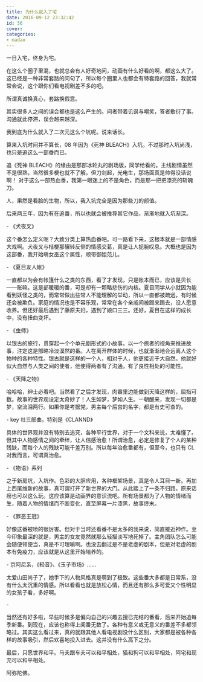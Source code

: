 ```yaml
---
title: 为什么就入了宅
date: 2016-09-12 23:32:42
id: 56
cover: 
categories:
- madao
---
```


 一日入宅，终身为宅。

 在这么个圈子里混，也就总会有人好奇地问，动画有什么好看的啊，都这么大了。这已经是一种非常套路的问句了，所以每个圈里人也都会有特套路的回答，我就常常会说，这个跟你们看电视剧差不多的吧。

 所谓真诚换真心，套路换假意。

 其实很多人之间的误会都也是这么产生的。问者带着讥讽与嘲笑，答者敷衍了事。沟通就此停滞，误会越来越深。

 我到底为什么就入了二次元这么个坑呢。说来话长。

 算来入坑时间并不算长，08 年因为《死神 BLEACH》入坑。不过那时入坑尚浅，也只是追这么一部番而已。

 追《死神 BLEACH》的缘由是那部冰轮丸的剧场版，同学给看的。主线剧情虽然不是很熟，当然很多梗也就不了解，但刀剑起，光电生，那场面真是帅得没话说啊！ 对于这么一部热血番，我第一眼迷上的不是角色，而是那一把把漂亮的斩魄刀。

 人，果然是看脸的生物，所以，我入坑完全是因为那些刀的颜值。

 后来两三年，因为有在追番，所以也就会被推荐其它作品，渐渐地就入坑渐深。

\- 《犬夜叉》

 这个番怎么定义呢？大致分类上算热血番吧。可一路看下来，这根本就是一部情感大戏啊。犬夜叉与桔梗那辗转反侧的情感交葛，真是让人扼腕叹息。大概也是因为这部番，我开始萌女巫这个属性，顺带御姐范儿。

\- 《夏目友人帐》

 一直都以为会有帐篷什么之类的东西，看了才发现，只是账本而已，应该是贝长——账嘛。这是部暖暖的番，可是却有一颗略悲伤的内核。夏目同学从小就因为能看到妖怪之类的，而常常做出些常人不能理解的举动，所以一直都被疏远，有时候还会被欺负。家庭的情况也是不容乐观，常常在各个亲戚间被踢来踢去，没人愿意收养。但还好最后遇到了藤原夫妇，遇到了娘口三三。还好，夏目在这样的成长中，没有扭曲变坏。

\- 《虫师》

 以银古的旅行，贯穿起一个个单元剧形式的小故事。以一个旅者的视角来推进故事，注定这是部略冷淡漠然的番。人在离开群体的时候，也就渐渐地会远离人这个物种的各种特性。银古就是这样的一个人，相对于人，他更接近于大自然。他就好似大自然与人类之间的使者，他使得两者有了沟通，有了良性相处的可能性。

\- 《天降之物》

 哈哈哈，绅士必看吧。当然看了之后才发现，肉番里边能做到天降这样的，屈指可数。故事的世界观设定太奇妙了！人生如梦，梦如人生。一朝醒来，发现一切都是梦，空流泪两行。如果你是考据党，男主每个后宫的名字，都是有史可查的。

\- key 社三部曲，特别是《CLANND》

 具体的世界观并没有特别去追究，各种平行世界，对于一个文科来说，太难懂了。但其中人物感情之间的牵绊，让人倍感治愈！所谓治愈，必定是修复了个人的某种残缺，而每个人的残缺可能千差万别。所以每年治愈番都有，但至今，也只有 CL 对我而言，可谓真治愈。

\- 《物语》系列

 之于新房坑，入坑作。色彩的大胆应用，各种框架场景，真是令人耳目一新。再加上西尾维新的故事，真可谓打开了新世界的大门。从此踏上了一条不归路。原来话痨也可以这么玩。这应该算是动画界的意识流吧。所有场景都为了人物的情绪而生，随着人物的情绪而不断变化，直至屏幕一片漆黑，故事终末。

\- 《罪恶王冠》

 好像这番被喷的很厉害。但对于当时还看番不是太多的我来说，简直接近神作。至今印象最深的就是，男主的女友竟然就那么轻描淡写地死掉了。主角团队怎么可能会随便领便当，真是不可理喻啊。也没去翻过是不是老虚的剧本，但是对老虚的剧本有免疫力，应该就是从这里开始培养的。

\- 京阿尼系，《轻音》、《玉子市场》……

 太爱山田尚子了，她手下的人物风格真是萌到了极致。这些番大多都是日常系，没有什么太沉重的情感。所以看看也就是放松心情，而且还有那么多可爱又个性明显的女孩子看，多好啊。

\-

 当然还有好多啦，早些时候多是偏向自己的兴趣去搜已完结的番看，后来开始追每季新番。到现在，应该也称得上阅番无数了。各种有意义或无意义的番差不多都领略过。其实这么看过来，真的就跟其他人看电视剧没什么区别，大家都是被各种各样的故事吸引，然后欢喜地投入进去。这并没有什么高下之分。

 最后，只愿世界和平。马夫跟车夫可以和平相处，猫和狗可以和平相处，阿宅和现充可以和平相处。

 阿弥陀佛。
